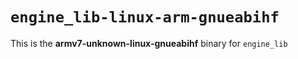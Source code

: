 # `engine_lib-linux-arm-gnueabihf`

This is the **armv7-unknown-linux-gnueabihf** binary for `engine_lib`
